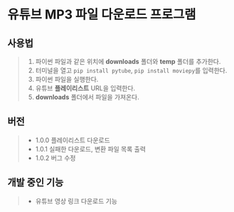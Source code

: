 # 유튜브 MP3 파일 다운로드 프로그램


## 사용법
> 1. 파이썬 파일과 같은 위치에 **downloads** 폴더와 **temp** 폴더를 추가한다.
> 2. 터미널을 열고 `pip install pytube`, `pip install moviepy`를 입력한다.
> 3. 파이썬 파일을 실행한다.
> 4. 유튜브 **플레이리스트** URL을 입력한다.
> 5. **downloads** 폴더에서 파일을 가져온다.


## 버전
> - 1.0.0 플레이리스트 다운로드
> - 1.0.1 실패한 다운로드, 변환 파일 목록 출력
> - 1.0.2 버그 수정


## 개발 중인 기능
> - 유튜브 영상 링크 다운로드 기능
